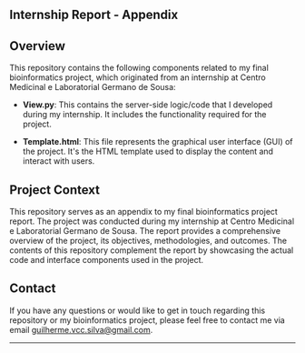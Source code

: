 ## Internship Report - Appendix

## Overview
This repository contains the following components related to my final bioinformatics project, which originated from an internship at Centro Medicinal e Laboratorial Germano de Sousa:

- **View.py**: This contains the server-side logic/code that I developed during my internship. It includes the functionality required for the project.

- **Template.html**: This file represents the graphical user interface (GUI) of the project. It's the HTML template used to display the content and interact with users.

## Project Context
This repository serves as an appendix to my final bioinformatics project report. The project was conducted during my internship at Centro Medicinal e Laboratorial Germano de Sousa. The report provides a comprehensive overview of the project, its objectives, methodologies, and outcomes. The contents of this repository complement the report by showcasing the actual code and interface components used in the project.

## Contact
If you have any questions or would like to get in touch regarding this repository or my bioinformatics project, please feel free to contact me via email guilherme.vcc.silva@gmail.com.

---
